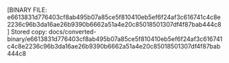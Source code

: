 [BINARY FILE: e6613831d776403cf8ab495b07a85ce5f810410eb5ef6f24af3c616741c4c8e2236c96b3da16ae26b9390b6662a51a4e20c85018501307df4f87bab444c8]
Stored copy: docs/converted-binary/e6613831d776403cf8ab495b07a85ce5f810410eb5ef6f24af3c616741c4c8e2236c96b3da16ae26b9390b6662a51a4e20c85018501307df4f87bab444c8

